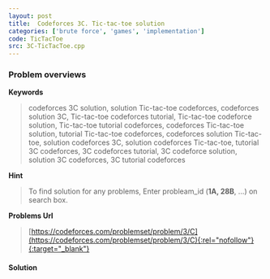 ```yaml
---
layout: post
title:  Codeforces 3C. Tic-tac-toe solution
categories: ['brute force', 'games', 'implementation']
code: TicTacToe
src: 3C-TicTacToe.cpp
---
```

### **Problem overviews**

**Keywords**
> codeforces 3C solution, solution Tic-tac-toe codeforces, codeforces solution 3C, Tic-tac-toe codeforces tutorial, Tic-tac-toe codeforce solution, Tic-tac-toe tutorial codeforces, codeforces Tic-tac-toe solution, tutorial Tic-tac-toe codeforces, codeforces solution Tic-tac-toe, solution codeforces 3C, solution codeforces Tic-tac-toe, tutorial 3C codeforces, 3C codeforces tutorial, 3C codeforce solution, solution 3C codeforces, 3C tutorial codeforces

**Hint**
> To find solution for any problems, Enter probleam_id (**1A, 28B**, ...) on search box. 

**Problems Url**
> [https://codeforces.com/problemset/problem/3/C](https://codeforces.com/problemset/problem/3/C){:rel="nofollow"}{:target="_blank"}

#### **Solution**



